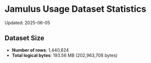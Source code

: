 # Jamulus Usage Dataset Statistics

Updated: 2025-06-05

## Dataset Size
- **Number of rows**: 1,440,624
- **Total logical bytes**: 193.56 MB (202,963,708 bytes)

